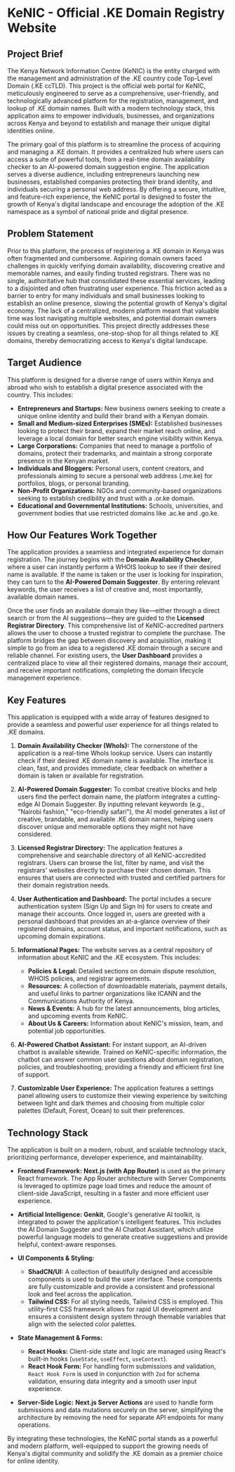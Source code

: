 # KeNIC - Official .KE Domain Registry Website

## Project Brief

The Kenya Network Information Centre (KeNIC) is the entity charged with the management and administration of the .KE country code Top-Level Domain (.KE ccTLD). This project is the official web portal for KeNIC, meticulously engineered to serve as a comprehensive, user-friendly, and technologically advanced platform for the registration, management, and lookup of .KE domain names. Built with a modern technology stack, this application aims to empower individuals, businesses, and organizations across Kenya and beyond to establish and manage their unique digital identities online.

The primary goal of this platform is to streamline the process of acquiring and managing a .KE domain. It provides a centralized hub where users can access a suite of powerful tools, from a real-time domain availability checker to an AI-powered domain suggestion engine. The application serves a diverse audience, including entrepreneurs launching new businesses, established companies protecting their brand identity, and individuals securing a personal web address. By offering a secure, intuitive, and feature-rich experience, the KeNIC portal is designed to foster the growth of Kenya's digital landscape and encourage the adoption of the .KE namespace as a symbol of national pride and digital presence.

## Problem Statement

Prior to this platform, the process of registering a .KE domain in Kenya was often fragmented and cumbersome. Aspiring domain owners faced challenges in quickly verifying domain availability, discovering creative and memorable names, and easily finding trusted registrars. There was no single, authoritative hub that consolidated these essential services, leading to a disjointed and often frustrating user experience. This friction acted as a barrier to entry for many individuals and small businesses looking to establish an online presence, slowing the potential growth of Kenya's digital economy. The lack of a centralized, modern platform meant that valuable time was lost navigating multiple websites, and potential domain owners could miss out on opportunities. This project directly addresses these issues by creating a seamless, one-stop-shop for all things related to .KE domains, thereby democratizing access to Kenya's digital landscape.

## Target Audience

This platform is designed for a diverse range of users within Kenya and abroad who wish to establish a digital presence associated with the country. This includes:

*   **Entrepreneurs and Startups:** New business owners seeking to create a unique online identity and build their brand with a Kenyan domain.
*   **Small and Medium-sized Enterprises (SMEs):** Established businesses looking to protect their brand, expand their market reach online, and leverage a local domain for better search engine visibility within Kenya.
*   **Large Corporations:** Companies that need to manage a portfolio of domains, protect their trademarks, and maintain a strong corporate presence in the Kenyan market.
*   **Individuals and Bloggers:** Personal users, content creators, and professionals aiming to secure a personal web address (.me.ke) for portfolios, blogs, or personal branding.
*   **Non-Profit Organizations:** NGOs and community-based organizations seeking to establish credibility and trust with a .or.ke domain.
*   **Educational and Governmental Institutions:** Schools, universities, and government bodies that use restricted domains like .ac.ke and .go.ke.

## How Our Features Work Together

The application provides a seamless and integrated experience for domain registration. The journey begins with the **Domain Availability Checker**, where a user can instantly perform a WHOIS lookup to see if their desired name is available. If the name is taken or the user is looking for inspiration, they can turn to the **AI-Powered Domain Suggester**. By entering relevant keywords, the user receives a list of creative and, most importantly, available domain names.

Once the user finds an available domain they like—either through a direct search or from the AI suggestions—they are guided to the **Licensed Registrar Directory**. This comprehensive list of KeNIC-accredited partners allows the user to choose a trusted registrar to complete the purchase. The platform bridges the gap between discovery and acquisition, making it simple to go from an idea to a registered .KE domain through a secure and reliable channel. For existing users, the **User Dashboard** provides a centralized place to view all their registered domains, manage their account, and receive important notifications, completing the domain lifecycle management experience.

## Key Features

This application is equipped with a wide array of features designed to provide a seamless and powerful user experience for all things related to .KE domains.

1.  **Domain Availability Checker (WhoIs):** The cornerstone of the application is a real-time WhoIs lookup service. Users can instantly check if their desired .KE domain name is available. The interface is clean, fast, and provides immediate, clear feedback on whether a domain is taken or available for registration.

2.  **AI-Powered Domain Suggester:** To combat creative blocks and help users find the perfect domain name, the platform integrates a cutting-edge AI Domain Suggester. By inputting relevant keywords (e.g., "Nairobi fashion," "eco-friendly safari"), the AI model generates a list of creative, brandable, and available .KE domain names, helping users discover unique and memorable options they might not have considered.

3.  **Licensed Registrar Directory:** The application features a comprehensive and searchable directory of all KeNIC-accredited registrars. Users can browse the list, filter by name, and visit the registrars' websites directly to purchase their chosen domain. This ensures that users are connected with trusted and certified partners for their domain registration needs.

4.  **User Authentication and Dashboard:** The portal includes a secure authentication system (Sign Up and Sign In) for users to create and manage their accounts. Once logged in, users are greeted with a personal dashboard that provides an at-a-glance overview of their registered domains, account status, and important notifications, such as upcoming domain expirations.

5.  **Informational Pages:** The website serves as a central repository of information about KeNIC and the .KE ecosystem. This includes:
    *   **Policies & Legal:** Detailed sections on domain dispute resolution, WHOIS policies, and registrar agreements.
    *   **Resources:** A collection of downloadable materials, payment details, and useful links to partner organizations like ICANN and the Communications Authority of Kenya.
    *   **News & Events:** A hub for the latest announcements, blog articles, and upcoming events from KeNIC.
    *   **About Us & Careers:** Information about KeNIC's mission, team, and potential job opportunities.

6.  **AI-Powered Chatbot Assistant:** For instant support, an AI-driven chatbot is available sitewide. Trained on KeNIC-specific information, the chatbot can answer common user questions about domain registration, policies, and troubleshooting, providing a friendly and efficient first line of support.

7.  **Customizable User Experience:** The application features a settings panel allowing users to customize their viewing experience by switching between light and dark themes and choosing from multiple color palettes (Default, Forest, Ocean) to suit their preferences.

## Technology Stack

The application is built on a modern, robust, and scalable technology stack, prioritizing performance, developer experience, and maintainability.

*   **Frontend Framework:** **Next.js (with App Router)** is used as the primary React framework. The App Router architecture with Server Components is leveraged to optimize page load times and reduce the amount of client-side JavaScript, resulting in a faster and more efficient user experience.

*   **Artificial Intelligence:** **Genkit**, Google's generative AI toolkit, is integrated to power the application's intelligent features. This includes the AI Domain Suggester and the AI Chatbot Assistant, which utilize powerful language models to generate creative suggestions and provide helpful, context-aware responses.

*   **UI Components & Styling:**
    *   **ShadCN/UI:** A collection of beautifully designed and accessible components is used to build the user interface. These components are fully customizable and provide a consistent and professional look and feel across the application.
    *   **Tailwind CSS:** For all styling needs, Tailwind CSS is employed. This utility-first CSS framework allows for rapid UI development and ensures a consistent design system through themable variables that align with the selected color palettes.

*   **State Management & Forms:**
    *   **React Hooks:** Client-side state and logic are managed using React's built-in hooks (`useState`, `useEffect`, `useContext`).
    *   **React Hook Form:** For handling form submissions and validation, `React Hook Form` is used in conjunction with `Zod` for schema validation, ensuring data integrity and a smooth user input experience.

*   **Server-Side Logic:** **Next.js Server Actions** are used to handle form submissions and data mutations securely on the server, simplifying the architecture by removing the need for separate API endpoints for many operations.

By integrating these technologies, the KeNIC portal stands as a powerful and modern platform, well-equipped to support the growing needs of Kenya's digital community and solidify the .KE domain as a premier choice for online identity.

